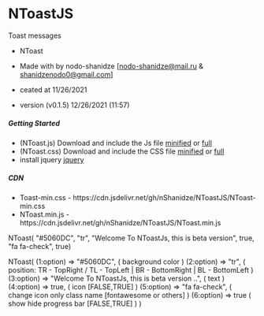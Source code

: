 # NToastJS
Toast messages
 
* NToast
* Made with by nodo-shanidze [nodo-shanidze@mail.ru & shanidzenodo0@gmail.com]
 
* ceated at 11/26/2021
* version (v0.1.5)  12/26/2021 (11:57)

<h5 class='mt-5'>Getting Started</h5>
<ul class='mt-2'>
<li>(NToast.js) Download and include the Js file <a href="NToast.min.js" download class='ms-1 me-1 fs-6'>minified</a> or <a href="NToast.js" class='ms-1 me-1 fs-6' download>full</a></li>
<li>(NToast.css) Download and include the CSS file <a href="NToast-min.css" class='ms-1 me-1 fs-6' download>minified</a> or <a href="NToast.css" class='ms-1 me-1 fs-6' download>full</a></li>

 <li>install jquery <a href='https://jquery.com/'>jquery</a></li>
</ul>

<h5 class='mt-5'>CDN</h5>

<ul>
   <li>Toast-min.css - https://cdn.jsdelivr.net/gh/nShanidze/NToastJS/NToast-min.css </li>
     <li>NToast.min.js - https://cdn.jsdelivr.net/gh/nShanidze/NToastJS/NToast.min.js </li>
</ul>
 



 NToast( "#5060DC", "tr", "Welcome To NToastJs, this is beta version", true, "fa fa-check", true)

 NToast(
   (1:option) => "#5060DC",                         ( background color )
   (2:option) =>  "tr",                             ( position:  TR - TopRight / TL - TopLeft | BR - BottomRight | BL - BottomLeft )
   (3:option) =>  "Welcome To NToastJs, this is beta version ..",      ( text )
   (4:option) =>  true,                             ( icon [FALSE,TRUE] )
   (5:option) =>  "fa fa-check",                    ( change icon only class name [fontawesome or others] )
   (6:option) =>  true                              ( show hide progress bar [FALSE,TRUE] )
)
 
 
